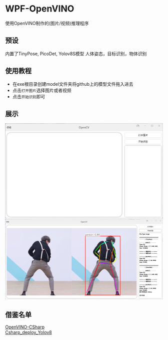 # WPF-OpenVINO
使用OpenVINO制作的(图片/视频)推理程序

## 预设
内置了TinyPose, PicoDet, Yolov8S模型
人体姿态，目标识别，物体识别

## 使用教程
* 在exe根目录创建model文件夹将github上的模型文件拖入进去<br>
* 点击`打开图片`选择图片或者视频<br>
* 点击`开始识别`即可

## 展示
![image](https://github.com/hyydsz/WPF-OpenVINO/blob/master/demo/main.png)
![image](https://github.com/hyydsz/WPF-OpenVINO/blob/master/demo/demo1.png)

## 借鉴名单
[OpenVINO-CSharp](https://github.com/guojin-yan/OpenVINO-CSharp-API/tree/csharp3.0)<br>
[Csharp_deploy_Yolov8](https://github.com/guojin-yan/Csharp_deploy_Yolov8)
